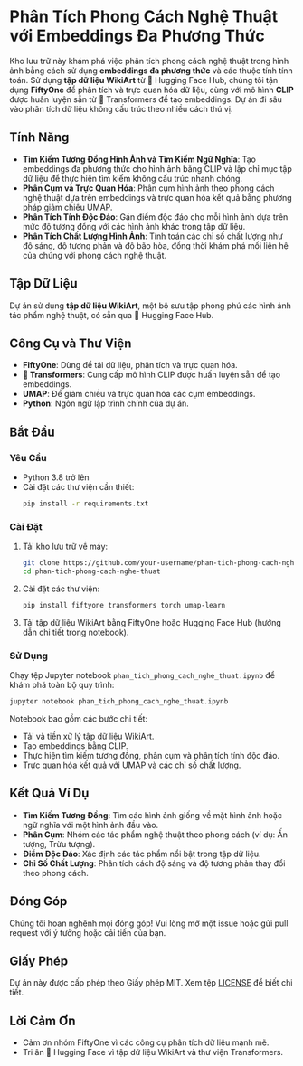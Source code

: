 # Phân Tích Phong Cách Nghệ Thuật với Embeddings Đa Phương Thức

Kho lưu trữ này khám phá việc phân tích phong cách nghệ thuật trong hình ảnh bằng cách sử dụng **embeddings đa phương thức** và các thuộc tính tính toán. Sử dụng **tập dữ liệu WikiArt** từ 🤗 Hugging Face Hub, chúng tôi tận dụng **FiftyOne** để phân tích và trực quan hóa dữ liệu, cùng với mô hình **CLIP** được huấn luyện sẵn từ 🤗 Transformers để tạo embeddings. Dự án đi sâu vào phân tích dữ liệu không cấu trúc theo nhiều cách thú vị.

## Tính Năng

- **Tìm Kiếm Tương Đồng Hình Ảnh và Tìm Kiếm Ngữ Nghĩa**: Tạo embeddings đa phương thức cho hình ảnh bằng CLIP và lập chỉ mục tập dữ liệu để thực hiện tìm kiếm không cấu trúc nhanh chóng.
- **Phân Cụm và Trực Quan Hóa**: Phân cụm hình ảnh theo phong cách nghệ thuật dựa trên embeddings và trực quan hóa kết quả bằng phương pháp giảm chiều UMAP.
- **Phân Tích Tính Độc Đáo**: Gán điểm độc đáo cho mỗi hình ảnh dựa trên mức độ tương đồng với các hình ảnh khác trong tập dữ liệu.
- **Phân Tích Chất Lượng Hình Ảnh**: Tính toán các chỉ số chất lượng như độ sáng, độ tương phản và độ bão hòa, đồng thời khám phá mối liên hệ của chúng với phong cách nghệ thuật.

## Tập Dữ Liệu

Dự án sử dụng **tập dữ liệu WikiArt**, một bộ sưu tập phong phú các hình ảnh tác phẩm nghệ thuật, có sẵn qua 🤗 Hugging Face Hub.

## Công Cụ và Thư Viện

- **FiftyOne**: Dùng để tải dữ liệu, phân tích và trực quan hóa.
- **🤗 Transformers**: Cung cấp mô hình CLIP được huấn luyện sẵn để tạo embeddings.
- **UMAP**: Để giảm chiều và trực quan hóa các cụm embeddings.
- **Python**: Ngôn ngữ lập trình chính của dự án.

## Bắt Đầu

### Yêu Cầu

- Python 3.8 trở lên
- Cài đặt các thư viện cần thiết:
  ```bash
  pip install -r requirements.txt
  ```

### Cài Đặt

1. Tải kho lưu trữ về máy:
   ```bash
   git clone https://github.com/your-username/phan-tich-phong-cach-nghe-thuat.git
   cd phan-tich-phong-cach-nghe-thuat
   ```

2. Cài đặt các thư viện:
   ```bash
   pip install fiftyone transformers torch umap-learn
   ```

3. Tải tập dữ liệu WikiArt bằng FiftyOne hoặc Hugging Face Hub (hướng dẫn chi tiết trong notebook).

### Sử Dụng

Chạy tệp Jupyter notebook `phan_tich_phong_cach_nghe_thuat.ipynb` để khám phá toàn bộ quy trình:
```bash
jupyter notebook phan_tich_phong_cach_nghe_thuat.ipynb
```

Notebook bao gồm các bước chi tiết:
- Tải và tiền xử lý tập dữ liệu WikiArt.
- Tạo embeddings bằng CLIP.
- Thực hiện tìm kiếm tương đồng, phân cụm và phân tích tính độc đáo.
- Trực quan hóa kết quả với UMAP và các chỉ số chất lượng.

## Kết Quả Ví Dụ

- **Tìm Kiếm Tương Đồng**: Tìm các hình ảnh giống về mặt hình ảnh hoặc ngữ nghĩa với một hình ảnh đầu vào.
- **Phân Cụm**: Nhóm các tác phẩm nghệ thuật theo phong cách (ví dụ: Ấn tượng, Trừu tượng).
- **Điểm Độc Đáo**: Xác định các tác phẩm nổi bật trong tập dữ liệu.
- **Chỉ Số Chất Lượng**: Phân tích cách độ sáng và độ tương phản thay đổi theo phong cách.

## Đóng Góp

Chúng tôi hoan nghênh mọi đóng góp! Vui lòng mở một issue hoặc gửi pull request với ý tưởng hoặc cải tiến của bạn.

## Giấy Phép

Dự án này được cấp phép theo Giấy phép MIT. Xem tệp [LICENSE](LICENSE) để biết chi tiết.

## Lời Cảm Ơn

- Cảm ơn nhóm FiftyOne vì các công cụ phân tích dữ liệu mạnh mẽ.
- Tri ân 🤗 Hugging Face vì tập dữ liệu WikiArt và thư viện Transformers.
